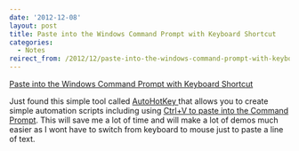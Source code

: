 ```yaml
---
date: '2012-12-08'
layout: post
title: Paste into the Windows Command Prompt with Keyboard Shortcut
categories:
  - Notes
reirect_from: /2012/12/paste-into-the-windows-command-prompt-with-keyboard-shortcut/
---
```


[Paste into the Windows Command Prompt with Keyboard Shortcut](http://stackoverflow.com/questions/131955/keyboard-shortcut-to-paste-clipboard-content-into-command-prompt-window-win-xp)

Just found this simple tool called [AutoHotKey ](http://www.autohotkey.com/)that allows you to create simple automation scripts including using [Ctrl+V to paste into the Command Prompt](http://stackoverflow.com/questions/131955/keyboard-shortcut-to-paste-clipboard-content-into-command-prompt-window-win-xp). This will save me a lot of time and will make a lot of demos much easier as I wont have to switch from keyboard to mouse just to paste a line of text.

